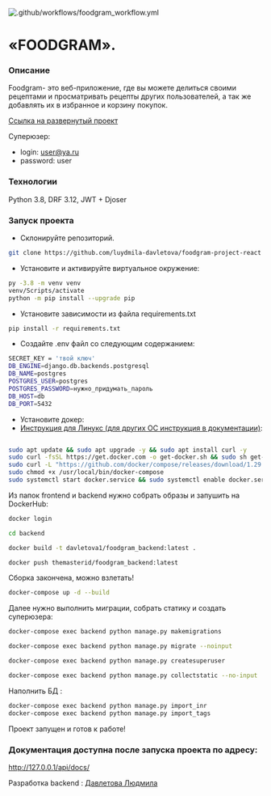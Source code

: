 ![.github/workflows/foodgram_workflow.yml](https://github.com/luydmila-davletova/foodgram-project-react/actions/workflows/foodgram_workflow.yaml/badge.svg)
# «FOODGRAM».
 ### Описание
Foodgram- это веб-приложение, где вы можете делиться своими рецептами и просматривать рецепты других пользователей,
а так же добавлять их в избранное и корзину покупок.

[Ссылка на развернутый проект](http://158.160.14.79/signin)

Суперюзер:

- login: user@ya.ru
- password: user
 ### Технологии
 Python 3.8, DRF 3.12, JWT + Djoser
### Запуск проекта 
 - Склонируйте репозиторий.
 ```bash
 git clone https://github.com/luydmila-davletova/foodgram-project-react
 ```
 - Установите и активируйте виртуальное окружение:
 ```bash
 py -3.8 -m venv venv
 venv/Scripts/activate
 python -m pip install --upgrade pip
 ```
 - Установите зависимости из файла requirements.txt
 ```bash
 pip install -r requirements.txt
 ```
- Создайте .env файл со следующим содержанием:
 ```bash
SECRET_KEY = 'твой ключ'
DB_ENGINE=django.db.backends.postgresql
DB_NAME=postgres
POSTGRES_USER=postgres
POSTGRES_PASSWORD=нужно_придумать_пароль
DB_HOST=db
DB_PORT=5432
 ```
- Установите докер:
- [Инструкция для Линукс (для других ОС инструкция в документации)](https://docs.docker.com/desktop/install/mac-install/):
 ```bash

sudo apt update && sudo apt upgrade -y && sudo apt install curl -y
sudo curl -fsSL https://get.docker.com -o get-docker.sh && sudo sh get-docker.sh && sudo rm get-docker.sh
sudo curl -L "https://github.com/docker/compose/releases/download/1.29.2/docker-compose-$(uname -s)-$(uname -m)" -o /usr/local/bin/docker-compose
sudo chmod +x /usr/local/bin/docker-compose
sudo systemctl start docker.service && sudo systemctl enable docker.service
 ```
Из папок frontend и backend нужно собрать образы и запушить на DockerHub:
```bash
docker login
 ```
```bash
cd backend
 ```
```bash
docker build -t davletova1/foodgram_backend:latest .
 ```
```bash
docker push themasterid/foodgram_backend:latest
 ```
Сборка закончена, можно взлетать!
```bash
docker-compose up -d --build
 ```
Далее нужно выполнить миграции, собрать статику и создать суперюзера:
```bash
docker-compose exec backend python manage.py makemigrations
 ```
```bash
docker-compose exec backend python manage.py migrate --noinput
 ```
```bash
docker-compose exec backend python manage.py createsuperuser
 ```
```bash
docker-compose exec backend python manage.py collectstatic --no-input
 ```
Наполнить БД :
```bash
docker-compose exec backend python manage.py import_inr
docker-compose exec backend python manage.py import_tags
 ```
Проект запущен и готов к работе!

### Документация доступна после запуска проекта по адресу:
http://127.0.0.1/api/docs/

Разработка backend : [Давлетова Людмила](https://github.com/luydmila-davletova)


